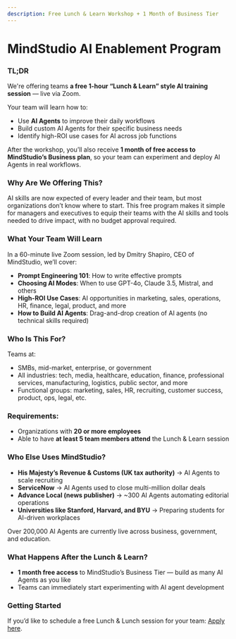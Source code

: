 ```yaml
---
description: Free Lunch & Learn Workshop + 1 Month of Business Tier
---
```


# MindStudio AI Enablement Program

### TL;DR

We're offering teams **a free 1-hour “Lunch & Learn” style AI training session** — live via Zoom.

Your team will learn how to:

* Use **AI Agents** to improve their daily workflows
* Build custom AI Agents for their specific business needs
* Identify high-ROI use cases for AI across job functions

After the workshop, you’ll also receive **1 month of free access to MindStudio’s Business plan**, so your team can experiment and deploy AI Agents in real workflows.

### Why Are We Offering This?

AI skills are now expected of every leader and their team, but most organizations don’t know where to start. This free program makes it simple for managers and executives to equip their teams with the AI skills and tools needed to drive impact, with no budget approval required.

### What Your Team Will Learn

In a 60-minute live Zoom session, led by Dmitry Shapiro, CEO of MindStudio, we’ll cover:

* **Prompt Engineering 101**: How to write effective prompts
* **Choosing AI Modes**: When to use GPT-4o, Claude 3.5, Mistral, and others
* **High-ROI Use Cases**: AI opportunities in marketing, sales, operations, HR, finance, legal, product, and more
* **How to Build AI Agents**: Drag-and-drop creation of AI agents (no technical skills required)

### Who Is This For?

Teams at:

* SMBs, mid-market, enterprise, or government
* All industries: tech, media, healthcare, education, finance, professional services, manufacturing, logistics, public sector, and more
* Functional groups: marketing, sales, HR, recruiting, customer success, product, ops, legal, etc.

### **Requirements:**

* Organizations with **20 or more employees**
* Able to have **at least 5 team members attend** the Lunch & Learn session

### Who Else Uses MindStudio?

* **His Majesty’s Revenue & Customs (UK tax authority)** → AI Agents to scale recruiting
* **ServiceNow** → AI Agents used to close multi-million dollar deals
* **Advance Local (news publisher)** → \~300 AI Agents automating editorial operations
* **Universities like Stanford, Harvard, and BYU** → Preparing students for AI-driven workplaces

Over 200,000 AI Agents are currently live across business, government, and education.

### What Happens After the Lunch & Learn?

* **1 month free access** to MindStudio’s Business Tier — build as many AI Agents as you like
* Teams can immediately start experimenting with AI agent development

### Getting Started

If you’d like to schedule a free Lunch & Lunch session for your team: [Apply here](https://docs.google.com/forms/d/e/1FAIpQLSfbKYpeBXzek4Tnv1pEper7QoYPQwobHvCM6cA_tsxpxZ_vrQ/viewform?usp=header).
